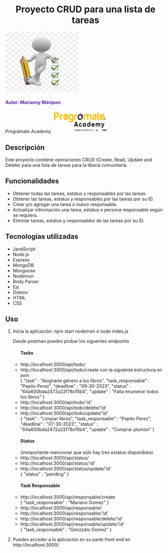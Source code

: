 <h1 align="center"> Proyecto CRUD para una lista de tareas </h1>
<img src="image/todo-list.png" alt="To Do List" width="230" height="190">

<h4 style="color: #661BBB";> Autor: Marianny Márquez </h4>
Prográmate Academy <img src="image/programate.png" alt="Logo Programate" width="180" height="70">

<h2> Descripción </h2>
Este proyecto contiene operaciones CRUD (Create, Read, Update and Delete) para una lista de tareas para la libería comunitaria.

<h2> Funcionalidades </h2>
<ul>
<li>Obtener todas las tareas, estatus y responsables por las tareas.</li>
<li>Obtener las tareas, estatus y responsables por las tareas por su ID.</li>
<li>Crear y/o agregar una tarea o nuevo responsable.</li>
<li>Actualizar información una tarea, estatus o persona responsable según se requiera.</li>
<li>Eliminar tareas, estatus y responsables de las tareas por su ID.</li>
</ul>

<h2> Tecnologías utilizadas </h2>
<ul>
<li>JavaScript</li>
<li>Node.js</li>
<li>Express</li>
<li>MongoDB</li>
<li>Mongoose</li>
<li>Nodemon</li>
<li>Body Parser</li>
<li>Ejs</li>
<li>Dotenv</li>
<li>HTML</li>
<li>CSS</li>
</ul>

<h2> Uso </h2>
<ol>
<li>Inicia la aplicación:
npm start nodemon ó 
node indes.js</li>

Desde postman puedes probar los siguentes endpoints
<p><ul> <h4>Tasks</h4>
  <li> http://localhost:3000/api/todo/ </li>
  <li> http://localhost:3000/api/todo/create con la siguiente estructura en json </li>
  {
    "task" : "Asignarle género a los libros",
    "task_responsable" : "Pepito Perez",
    "deadline" : "09-30-2023",
    "status" : "64a600bda2472a22f78cf5b4",
    "update" : "Falta enumerar todos los libros"
  }
  <li> http://localhost:3000/api/todo/'id'</li>
  <li> http://localhost:3000/api/todo/delete/'id'</li>
  <li> http://localhost:3000/api/todo/update/'id'</li>
  {
    "task" : "Limpiar libros",
    "task_responsable" : "Pepito Perez",
    "deadline" : "07-30-2023",
    "status" : "64a600bda2472a22f78cf5b4",
    "update" : "Comprar plumón"
  }
</ul></p>

<p>
  <ul> <h4>Status</h4> (immportante mencionar que sólo hay tres estatus disponibles)
    <li> http://localhost:3000/api/status/</li>
    <li>http://localhost:3000/api/status/'id'</li>
    <li>http://localhost:3000/api/status/update/'id'</li>
    {
    "status" : "pending"
    }
  </ul>
</p>
<p>
  <ul> <h4>Task Responsable</h4>
    <li> http://localhost:3000/api/responsable/create</li>
    {
    "task_responsable" : "Mariano Gomez"
    }
    <li>http://localhost:3000/api/responsable/</li>
    <li>http://localhost:3000/api/responsable/'id'</li>
    <li>http://localhost:3000/api/responsable/delete/'id'</li>
    <li>http://localhost:3000/api/responsable/update/'id'</li>
    {
    "task_responsable" : "Gonzzalo Gomez"
    }
  </ul>
</p>

<li>Puedes acceder a la aplicación en su parte front end en http://localhost:3000/</li>
</ol>
